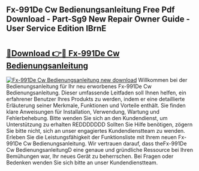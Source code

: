 ## Fx-991De Cw Bedienungsanleitung Free Pdf Download - Part-Sg9 New Repair Owner Guide - User Service Edition IBrnE

# <h2><a href="http://df5c49j.blite.top/?on=Fx-991De+Cw+Bedienungsanleitung">🔗Download 👉🔴 Fx-991De Cw Bedienungsanleitung</a></h2>

[![Fx-991De Cw Bedienungsanleitung new download](https://i.imgur.com/lujVjoI.png)](http://df5c49j.blite.top/?on=Fx-991De+Cw+Bedienungsanleitung)
Willkommen bei der Bedienungsanleitung für Ihr neu erworbenes Fx-991De Cw Bedienungsanleitung. Dieser umfassende Leitfaden soll Ihnen helfen, ein erfahrener Benutzer Ihres Produkts zu werden, indem er eine detaillierte Erläuterung seiner Merkmale, Funktionen und Vorteile enthält. Sie finden klare Anweisungen für Installation, Verwendung, Wartung und Fehlerbehebung. Bitte wenden Sie sich an den Kundendienst, um Unterstützung zu erhalten REDDDDDDD Sollten Sie Hilfe benötigen, zögern Sie bitte nicht, sich an unser engagiertes Kundendienstteam zu wenden. Erleben Sie die Leistungsfähigkeit der Funktionsliste mit Ihrem neuen Fx-991De Cw Bedienungsanleitung. Wir vertrauen darauf, dass theFx-991De Cw BedienungsanleitungD eine genaue und gründliche Ressource bei Ihren Bemühungen war, Ihr neues Gerät zu beherrschen. Bei Fragen oder Bedenken wenden Sie sich bitte an unser Kundendienstteam.
